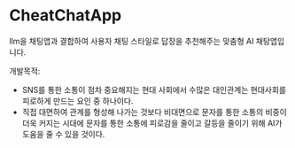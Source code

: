
# CheatChatApp
llm을 채팅앱과 결합하여 사용자 채팅 스타일로 답장을 추천해주는 맞춤형 AI 채탕앱입니다.

개발목적:

- SNS를 통한 소통이 점차 중요해지는 현대 사회에서 수많은 대인관계는 현대사회를 피로하게 만드는 요인 중 하나이다. 
- 직접 대면하여 관계를 형성해 나가는 것보다 비대면으로 문자를 통한 소통의 비중이 더욱 커지는 시대에 문자를 통한 소통에 피로감을 줄이고 갈등을 줄이기 위해 AI가 도움을 줄 수 있을 것이다. 


